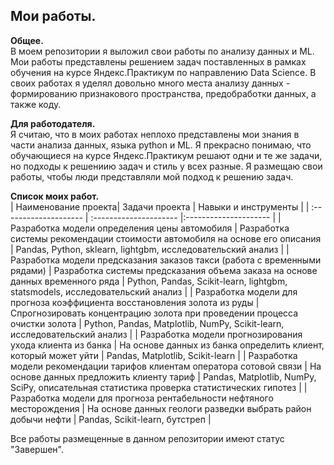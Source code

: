 ## Мои работы.<br>

**Общее.**<br>
В моем репозитории я выложил свои работы по анализу данных и ML.
Мои работы представлены решением задач поставленных в рамках обучения на курсе Яндекс.Практикум по направлению Data Science.
В своих работах я уделял довольно много места анализу данных - формированию признакового пространства, предобработки данных, а также коду.

**Для работодателя.**<br>
Я считаю, что в моих работах неплохо представлены мои знания в части анализа данных, языка python и ML. Я прекрасно понимаю, что обучающиеся на курсе Яндекс.Практикум решают одни и те же задачи, но подходы к решениию задач и стиль у всех разные. Я размещаю свои работы, чтобы люди представляли мой подход к решению задач.  

**Список моих работ.**<br>
| Наименование проекта| Задачи проекта | Навыки и инструменты |
| :-------------------- | :--------------------- |:--------------------- |
| Разработка модели определения цены автомобиля | Разработка системы рекомендации стоимости автомобиля на основе его описания | Pandas, Python, sklearn, lightgbm, исследовательский анализ |
| Разработка модели предсказания заказов такси (работа с временными рядами) | Разработка системы предсказания объема заказа на основе данных временного ряда | Python, Pandas, Scikit-learn, lightgbm, statsmodels, исследовательский анализ |
| Разработка модели для прогноза коэффициента восстановления золота из руды | Спрогнозировать концентрацию золота при проведении процесса очистки золота | 
Python, Pandas, Matplotlib, NumPy, Scikit-learn, исследовательский анализ |
| Разработка модели прогнозирования ухода клиента из банка | На основе данных из банка определить клиент, который может уйти | Pandas, Matplotlib, Scikit-learn |
| Разработка модели рекомендации тарифов клиентам оператора сотовой связи | На основе данных предложить клиенту тариф | Pandas, Matplotlib, NumPy, SciPy, описательная статистика проверка статистических гипотез |
| Разработка модели для прогноза рентабельности нефтяного месторождения | На основе данных геологи разведки выбрать район добычи нефти | Pandas, Scikit-learn, бутстреп |

Все работы размещенные в данном репозитории имеют статус "Завершен".
